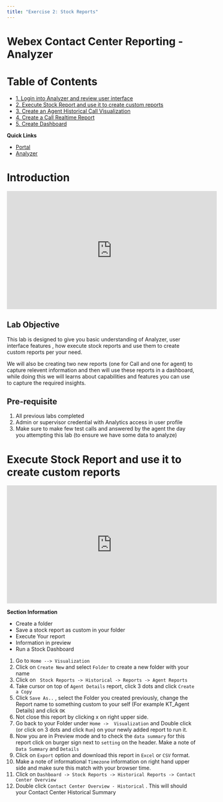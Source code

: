 ```yaml
---
title: "Exercise 2: Stock Reports"
---
```


# Webex Contact Center Reporting - Analyzer

# Table of Contents

- [1. Login into Analyzer and review user interface](#1-login-into-analyzer-and-review-user-interface)
- [2. Execute Stock Report and use it to create custom reports](#2-execute-stock-report-and-use-it-to-create-custom-reports)
- [3. Create an Agent Historical Call Visualization](#3-create-an-agent-historical-call-visualization)
- [4. Create a Call Realtime Report](#4-create-a-call-realtime-report)
- [5. Create Dashboard](#5-create-dashboard)

**Quick Links**

* [Portal](https://portal.wxcc-us1.cisco.com/portal)
* [Analyzer](https://analyzer.wxcc-us1.cisco.com/analyzer/home)

# Introduction
<iframe width="560" height="315" src="https://www.youtube.com/embed/453BlLMFetU" frameborder="0" allow="accelerometer; autoplay; clipboard-write; encrypted-media; gyroscope; picture-in-picture" allowfullscreen></iframe> 

## Lab Objective

This lab is designed to give you basic understanding of Analyzer, user interface features , how execute stock reports and use them to create custom reports per your need.  

We will also be creating two new reports (one for Call and one for agent) to capture relevent information and then will use these reports in a dashboard, while doing this we will learns about capabilities and features you can use to capture the required insights.

## Pre-requisite

1. All previous labs completed
2. Admin or supervisor credential with Analytics access in user profile
3. Make sure to make few test calls and answered by the agent the day you attempting this lab (to ensure we have some data to analyze)




# Execute Stock Report and use it to create custom reports

<iframe width="560" height="315" src="https://www.youtube.com/embed/zR2ryZ7x9kA" frameborder="0" allow="accelerometer; autoplay; clipboard-write; encrypted-media; gyroscope; picture-in-picture" allowfullscreen></iframe>

**Section Information**
- Create a folder
- Save a stock report as custom in your folder
- Execute Your report
- Information in preview
- Run a Stock Dashboard

1. Go to `Home --> Visualization`
2. Click on `Create New`  and select `Folder` to create a new folder with your name
3. Click on ` Stock Reports -> Historical -> Reports -> Agent Reports`
4. Take cursor on top of `Agent Details` report, click 3 dots and click `Create a Copy`
5. Click `Save As..` , select the Folder you created previously, change the Report name to something custom to your self (For example KT_Agent Details) and click `OK`
6. Not close this report by clicking x on right upper side.
7. Go back to your Folder under `Home ->  Visualization` and Double click (or click on 3 dots and click `Run`) on your newly added report to run it.
9. Now you are in Preview mode and to check the `data summary` for this report  click on burger sign next to `setting` on the header. Make a note of `Data Summary` and `Details`
10. Click on `Export` option and download this report in `Excel` or `CSV` format.
11. Make a note of informational `Timezone` information on right hand upper side and make sure this match with your browser time.
12. Click on `Dashboard -> Stock Reports -> Historical Reports -> Contact Center Overview`
13. Double click `Contact Center Overview - Historical` . This will should your Contact Center Historical Summary